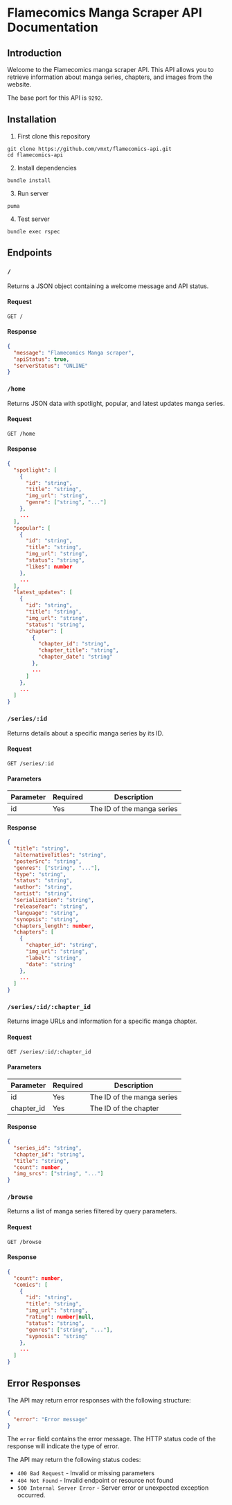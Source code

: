 # Flamecomics Manga Scraper API Documentation

## Introduction

Welcome to the Flamecomics manga scraper API. This API allows you to retrieve information about manga series, chapters, and images from the website.

The base port for this API is `9292`.

## Installation

1. First clone this repository

```
git clone https://github.com/vmxt/flamecomics-api.git
cd flamecomics-api
```

2. Install dependencies

```
bundle install
```

3. Run server

```
puma
```

4. Test server

```
bundle exec rspec
```

## Endpoints

### `/`

Returns a JSON object containing a welcome message and API status.

#### Request

```http
GET /
```

#### Response

```json
{
  "message": "Flamecomics Manga scraper",
  "apiStatus": true,
  "serverStatus": "ONLINE"
}
```

### `/home`

Returns JSON data with spotlight, popular, and latest updates manga series.

#### Request 

```
GET /home
```

#### Response

```json
{
  "spotlight": [
    {
      "id": "string",
      "title": "string",
      "img_url": "string",
      "genre": ["string", "..."]
    },
    ...
  ],
  "popular": [
    {
      "id": "string",
      "title": "string",
      "img_url": "string",
      "status": "string",
      "likes": number
    },
    ...
  ],
  "latest_updates": [
    {
      "id": "string",
      "title": "string",
      "img_url": "string",
      "status": "string",
      "chapter": [
        {
          "chapter_id": "string",
          "chapter_title": "string",
          "chapter_date": "string"
        },
        ...
      ]
    },
    ...
  ]
}
```

### `/series/:id`

Returns details about a specific manga series by its ID.

#### Request

```http
GET /series/:id
```

#### Parameters

| Parameter | Required | Description                                                                                         |
| --------- | -------- | --------------------------------------------------------------------------------------------------- |
| id        | Yes      | The ID of the manga series                                                                          |


#### Response

```json
{
  "title": "string",
  "alternativeTitles": "string",
  "posterSrc": "string",
  "genres": ["string", "..."],
  "type": "string",
  "status": "string",
  "author": "string",
  "artist": "string",
  "serialization": "string",
  "releaseYear": "string",
  "language": "string",
  "synopsis": "string",
  "chapters_length": number,
  "chapters": [
    {
      "chapter_id": "string",
      "img_url": "string",
      "label": "string",
      "date": "string"
    },
    ...
  ]
}
```

### `/series/:id/:chapter_id`

Returns image URLs and information for a specific manga chapter.

#### Request

```http
GET /series/:id/:chapter_id
```

#### Parameters

| Parameter  | Required | Description                                        |
| ---------  | -------- | -------------------------------------------------- |
| id         | Yes      | The ID of the manga series                         |
| chapter_id | Yes      | The ID of the chapter                              |

#### Response

```json
{
  "series_id": "string",
  "chapter_id": "string",
  "title": "string",
  "count": number,
  "img_srcs": ["string", "..."]
}
```

### `/browse`

Returns a list of manga series filtered by query parameters.

#### Request

```http
GET /browse
```

#### Response

```json
{
  "count": number,
  "comics": [
    {
      "id": "string",
      "title": "string",
      "img_url": "string",
      "rating": number|null,
      "status": "string",
      "genres": ["string", "..."],
      "sypnosis": "string"
    },
    ...
  ]
}
```

## Error Responses

The API may return error responses with the following structure:

```json
{
  "error": "Error message"
}
```

The `error` field contains the error message. The HTTP status code of the response will indicate the type of error.

The API may return the following status codes:

- `400 Bad Request` - Invalid or missing parameters
- `404 Not Found` - Invalid endpoint or resource not found
- `500 Internal Server Error` - Server error or unexpected exception occurred.
